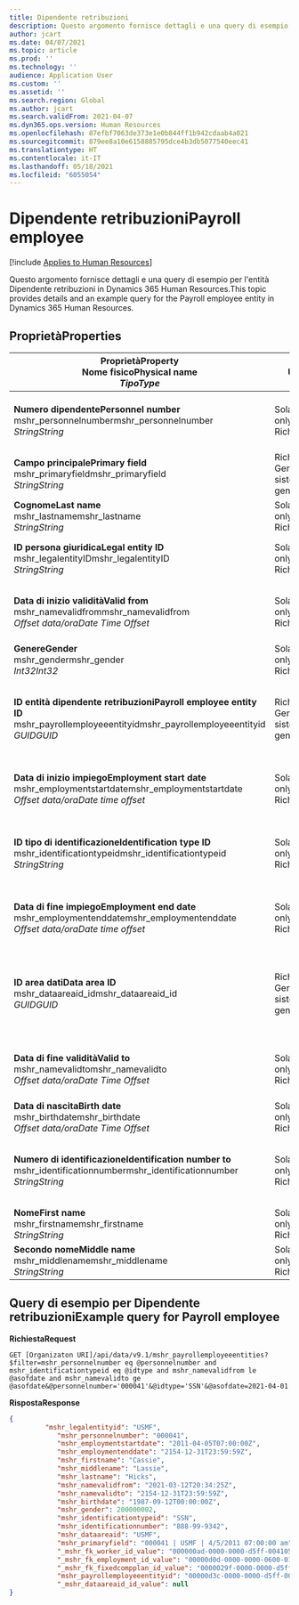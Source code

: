 ```yaml
---
title: Dipendente retribuzioni
description: Questo argomento fornisce dettagli e una query di esempio per l'entità Dipendente retribuzioni in Dynamics 365 Human Resources.
author: jcart
ms.date: 04/07/2021
ms.topic: article
ms.prod: ''
ms.technology: ''
audience: Application User
ms.custom: ''
ms.assetid: ''
ms.search.region: Global
ms.author: jcart
ms.search.validFrom: 2021-04-07
ms.dyn365.ops.version: Human Resources
ms.openlocfilehash: 87efbf7063de373e1e0b844ff1b942cdaab4a021
ms.sourcegitcommit: 879ee8a10e6158885795dce4b3db5077540eec41
ms.translationtype: HT
ms.contentlocale: it-IT
ms.lasthandoff: 05/18/2021
ms.locfileid: "6055054"
---
```

# <a name="payroll-employee"></a><span data-ttu-id="4a026-103">Dipendente retribuzioni</span><span class="sxs-lookup"><span data-stu-id="4a026-103">Payroll employee</span></span>

[!include [Applies to Human Resources](../includes/applies-to-hr.md)]

<span data-ttu-id="4a026-104">Questo argomento fornisce dettagli e una query di esempio per l'entità Dipendente retribuzioni in Dynamics 365 Human Resources.</span><span class="sxs-lookup"><span data-stu-id="4a026-104">This topic provides details and an example query for the Payroll employee entity in Dynamics 365 Human Resources.</span></span>

## <a name="properties"></a><span data-ttu-id="4a026-105">Proprietà</span><span class="sxs-lookup"><span data-stu-id="4a026-105">Properties</span></span>

| <span data-ttu-id="4a026-106">Proprietà</span><span class="sxs-lookup"><span data-stu-id="4a026-106">Property</span></span><br><span data-ttu-id="4a026-107">**Nome fisico**</span><span class="sxs-lookup"><span data-stu-id="4a026-107">**Physical name**</span></span><br><span data-ttu-id="4a026-108">**_Tipo_**</span><span class="sxs-lookup"><span data-stu-id="4a026-108">**_Type_**</span></span> | <span data-ttu-id="4a026-109">Utilizza</span><span class="sxs-lookup"><span data-stu-id="4a026-109">Use</span></span> | <span data-ttu-id="4a026-110">descrizione</span><span class="sxs-lookup"><span data-stu-id="4a026-110">Description</span></span> |
| --- | --- | --- |
| <span data-ttu-id="4a026-111">**Numero dipendente**</span><span class="sxs-lookup"><span data-stu-id="4a026-111">**Personnel number**</span></span><br><span data-ttu-id="4a026-112">mshr_personnelnumber</span><span class="sxs-lookup"><span data-stu-id="4a026-112">mshr_personnelnumber</span></span><br><span data-ttu-id="4a026-113">*String*</span><span class="sxs-lookup"><span data-stu-id="4a026-113">*String*</span></span> | <span data-ttu-id="4a026-114">Sola lettura</span><span class="sxs-lookup"><span data-stu-id="4a026-114">Read-only</span></span><br><span data-ttu-id="4a026-115">Richiesto</span><span class="sxs-lookup"><span data-stu-id="4a026-115">Required</span></span> | <span data-ttu-id="4a026-116">Il numero personale univoco del dipendente.</span><span class="sxs-lookup"><span data-stu-id="4a026-116">The employee's unique personnel number.</span></span> |
| <span data-ttu-id="4a026-117">**Campo principale**</span><span class="sxs-lookup"><span data-stu-id="4a026-117">**Primary field**</span></span><br><span data-ttu-id="4a026-118">mshr_primaryfield</span><span class="sxs-lookup"><span data-stu-id="4a026-118">mshr_primaryfield</span></span><br><span data-ttu-id="4a026-119">*String*</span><span class="sxs-lookup"><span data-stu-id="4a026-119">*String*</span></span> | <span data-ttu-id="4a026-120">Richiesto</span><span class="sxs-lookup"><span data-stu-id="4a026-120">Required</span></span><br><span data-ttu-id="4a026-121">Generato dal sistema</span><span class="sxs-lookup"><span data-stu-id="4a026-121">System generated</span></span> |  |
| <span data-ttu-id="4a026-122">**Cognome**</span><span class="sxs-lookup"><span data-stu-id="4a026-122">**Last name**</span></span><br><span data-ttu-id="4a026-123">mshr_lastname</span><span class="sxs-lookup"><span data-stu-id="4a026-123">mshr_lastname</span></span><br><span data-ttu-id="4a026-124">*String*</span><span class="sxs-lookup"><span data-stu-id="4a026-124">*String*</span></span> | <span data-ttu-id="4a026-125">Sola lettura</span><span class="sxs-lookup"><span data-stu-id="4a026-125">Read only</span></span><br><span data-ttu-id="4a026-126">Richiesto</span><span class="sxs-lookup"><span data-stu-id="4a026-126">Required</span></span> | <span data-ttu-id="4a026-127">Il cognome del dipendente.</span><span class="sxs-lookup"><span data-stu-id="4a026-127">Employee last name.</span></span> |
| <span data-ttu-id="4a026-128">**ID persona giuridica**</span><span class="sxs-lookup"><span data-stu-id="4a026-128">**Legal entity ID**</span></span><br><span data-ttu-id="4a026-129">mshr_legalentityID</span><span class="sxs-lookup"><span data-stu-id="4a026-129">mshr_legalentityID</span></span><br><span data-ttu-id="4a026-130">*String*</span><span class="sxs-lookup"><span data-stu-id="4a026-130">*String*</span></span> | <span data-ttu-id="4a026-131">Sola lettura</span><span class="sxs-lookup"><span data-stu-id="4a026-131">Read-only</span></span><br><span data-ttu-id="4a026-132">Richiesto</span><span class="sxs-lookup"><span data-stu-id="4a026-132">Required</span></span> | <span data-ttu-id="4a026-133">Specifica la persona giuridica (società).</span><span class="sxs-lookup"><span data-stu-id="4a026-133">Specifies the legal entity (company).</span></span> |
| <span data-ttu-id="4a026-134">**Data di inizio validità**</span><span class="sxs-lookup"><span data-stu-id="4a026-134">**Valid from**</span></span><br><span data-ttu-id="4a026-135">mshr_namevalidfrom</span><span class="sxs-lookup"><span data-stu-id="4a026-135">mshr_namevalidfrom</span></span><br><span data-ttu-id="4a026-136">*Offset data/ora*</span><span class="sxs-lookup"><span data-stu-id="4a026-136">*Date Time Offset*</span></span> | <span data-ttu-id="4a026-137">Sola lettura</span><span class="sxs-lookup"><span data-stu-id="4a026-137">Read-only</span></span> <br><span data-ttu-id="4a026-138">Richiesto</span><span class="sxs-lookup"><span data-stu-id="4a026-138">Required</span></span> | <span data-ttu-id="4a026-139">La data di inizio validità delle informazioni sul dipendente.</span><span class="sxs-lookup"><span data-stu-id="4a026-139">Date the employee information is valid from.</span></span>  |
| <span data-ttu-id="4a026-140">**Genere**</span><span class="sxs-lookup"><span data-stu-id="4a026-140">**Gender**</span></span><br><span data-ttu-id="4a026-141">mshr_gender</span><span class="sxs-lookup"><span data-stu-id="4a026-141">mshr_gender</span></span><br><span data-ttu-id="4a026-142">*Int32*</span><span class="sxs-lookup"><span data-stu-id="4a026-142">*Int32*</span></span> | <span data-ttu-id="4a026-143">Sola lettura</span><span class="sxs-lookup"><span data-stu-id="4a026-143">Read-only</span></span><br><span data-ttu-id="4a026-144">Richiesto</span><span class="sxs-lookup"><span data-stu-id="4a026-144">Required</span></span> | <span data-ttu-id="4a026-145">Il sesso del dipendente.</span><span class="sxs-lookup"><span data-stu-id="4a026-145">The employee's gender.</span></span> |
| <span data-ttu-id="4a026-146">**ID entità dipendente retribuzioni**</span><span class="sxs-lookup"><span data-stu-id="4a026-146">**Payroll employee entity ID**</span></span><br><span data-ttu-id="4a026-147">mshr_payrollemployeeentityid</span><span class="sxs-lookup"><span data-stu-id="4a026-147">mshr_payrollemployeeentityid</span></span><br><span data-ttu-id="4a026-148">*GUID*</span><span class="sxs-lookup"><span data-stu-id="4a026-148">*GUID*</span></span> | <span data-ttu-id="4a026-149">Richiesto</span><span class="sxs-lookup"><span data-stu-id="4a026-149">Required</span></span><br><span data-ttu-id="4a026-150">Generato dal sistema</span><span class="sxs-lookup"><span data-stu-id="4a026-150">System generated</span></span> | <span data-ttu-id="4a026-151">Un valore GUID generato dal sistema per identificare in modo univoco il dipendente.</span><span class="sxs-lookup"><span data-stu-id="4a026-151">A system-generated GUID value to uniquely identify the employee.</span></span> |
| <span data-ttu-id="4a026-152">**Data di inizio impiego**</span><span class="sxs-lookup"><span data-stu-id="4a026-152">**Employment start date**</span></span><br><span data-ttu-id="4a026-153">mshr_employmentstartdate</span><span class="sxs-lookup"><span data-stu-id="4a026-153">mshr_employmentstartdate</span></span><br><span data-ttu-id="4a026-154">*Offset data/ora*</span><span class="sxs-lookup"><span data-stu-id="4a026-154">*Date time offset*</span></span> | <span data-ttu-id="4a026-155">Sola lettura</span><span class="sxs-lookup"><span data-stu-id="4a026-155">Read-only</span></span><br><span data-ttu-id="4a026-156">Richiesto</span><span class="sxs-lookup"><span data-stu-id="4a026-156">Required</span></span> | <span data-ttu-id="4a026-157">La data di inizio dell'impiego del dipendente.</span><span class="sxs-lookup"><span data-stu-id="4a026-157">The start date of the employee's employment.</span></span> |
| <span data-ttu-id="4a026-158">**ID tipo di identificazione**</span><span class="sxs-lookup"><span data-stu-id="4a026-158">**Identification type ID**</span></span><br><span data-ttu-id="4a026-159">mshr_identificationtypeid</span><span class="sxs-lookup"><span data-stu-id="4a026-159">mshr_identificationtypeid</span></span><br><span data-ttu-id="4a026-160">*String*</span><span class="sxs-lookup"><span data-stu-id="4a026-160">*String*</span></span> |<span data-ttu-id="4a026-161">Sola lettura</span><span class="sxs-lookup"><span data-stu-id="4a026-161">Read-only</span></span><br><span data-ttu-id="4a026-162">Richiesto</span><span class="sxs-lookup"><span data-stu-id="4a026-162">Required</span></span> | <span data-ttu-id="4a026-163">Il tipo di identificazione definito per il dipendente.</span><span class="sxs-lookup"><span data-stu-id="4a026-163">The identification type defined for the employee.</span></span> |
| <span data-ttu-id="4a026-164">**Data di fine impiego**</span><span class="sxs-lookup"><span data-stu-id="4a026-164">**Employment end date**</span></span><br><span data-ttu-id="4a026-165">mshr_employmentenddate</span><span class="sxs-lookup"><span data-stu-id="4a026-165">mshr_employmentenddate</span></span><br><span data-ttu-id="4a026-166">*Offset data/ora*</span><span class="sxs-lookup"><span data-stu-id="4a026-166">*Date time offset*</span></span> | <span data-ttu-id="4a026-167">Sola lettura</span><span class="sxs-lookup"><span data-stu-id="4a026-167">Read-only</span></span><br><span data-ttu-id="4a026-168">Richiesto</span><span class="sxs-lookup"><span data-stu-id="4a026-168">Required</span></span> |<span data-ttu-id="4a026-169">La data di fine dell'impiego del dipendente.</span><span class="sxs-lookup"><span data-stu-id="4a026-169">The end of the employee's employment.</span></span>  |
| <span data-ttu-id="4a026-170">**ID area dati**</span><span class="sxs-lookup"><span data-stu-id="4a026-170">**Data area ID**</span></span><br><span data-ttu-id="4a026-171">mshr_dataareaid_id</span><span class="sxs-lookup"><span data-stu-id="4a026-171">mshr_dataareaid_id</span></span><br><span data-ttu-id="4a026-172">*GUID*</span><span class="sxs-lookup"><span data-stu-id="4a026-172">*GUID*</span></span> | <span data-ttu-id="4a026-173">Richiesto</span><span class="sxs-lookup"><span data-stu-id="4a026-173">Required</span></span> <br><span data-ttu-id="4a026-174">Generato dal sistema</span><span class="sxs-lookup"><span data-stu-id="4a026-174">System generated</span></span> | <span data-ttu-id="4a026-175">Valore GUID generato dal sistema che identifica la persona giuridica (società).</span><span class="sxs-lookup"><span data-stu-id="4a026-175">System-generated GUID value identifying the legal entity (company).</span></span> |
| <span data-ttu-id="4a026-176">**Data di fine validità**</span><span class="sxs-lookup"><span data-stu-id="4a026-176">**Valid to**</span></span><br><span data-ttu-id="4a026-177">mshr_namevalidto</span><span class="sxs-lookup"><span data-stu-id="4a026-177">mshr_namevalidto</span></span><br><span data-ttu-id="4a026-178">*Offset data/ora*</span><span class="sxs-lookup"><span data-stu-id="4a026-178">*Date Time Offset*</span></span> |  <span data-ttu-id="4a026-179">Sola lettura</span><span class="sxs-lookup"><span data-stu-id="4a026-179">Read-only</span></span><br><span data-ttu-id="4a026-180">Richiesto</span><span class="sxs-lookup"><span data-stu-id="4a026-180">Required</span></span> | <span data-ttu-id="4a026-181">La data di fine validità delle informazioni sul dipendente.</span><span class="sxs-lookup"><span data-stu-id="4a026-181">Date the employee information is valid to.</span></span> |
| <span data-ttu-id="4a026-182">**Data di nascita**</span><span class="sxs-lookup"><span data-stu-id="4a026-182">**Birth date**</span></span><br><span data-ttu-id="4a026-183">mshr_birthdate</span><span class="sxs-lookup"><span data-stu-id="4a026-183">mshr_birthdate</span></span><br><span data-ttu-id="4a026-184">*Offset data/ora*</span><span class="sxs-lookup"><span data-stu-id="4a026-184">*Date Time Offset*</span></span> | <span data-ttu-id="4a026-185">Sola lettura</span><span class="sxs-lookup"><span data-stu-id="4a026-185">Read-only</span></span> <br><span data-ttu-id="4a026-186">Richiesto</span><span class="sxs-lookup"><span data-stu-id="4a026-186">Required</span></span> | <span data-ttu-id="4a026-187">La data di nascita del dipendente</span><span class="sxs-lookup"><span data-stu-id="4a026-187">The employee's birth date</span></span> |
| <span data-ttu-id="4a026-188">**Numero di identificazione**</span><span class="sxs-lookup"><span data-stu-id="4a026-188">**Identification number to**</span></span><br><span data-ttu-id="4a026-189">mshr_identificationnumber</span><span class="sxs-lookup"><span data-stu-id="4a026-189">mshr_identificationnumber</span></span><br><span data-ttu-id="4a026-190">*String*</span><span class="sxs-lookup"><span data-stu-id="4a026-190">*String*</span></span> | <span data-ttu-id="4a026-191">Sola lettura</span><span class="sxs-lookup"><span data-stu-id="4a026-191">Read-only</span></span> <br><span data-ttu-id="4a026-192">Richiesto</span><span class="sxs-lookup"><span data-stu-id="4a026-192">Required</span></span> |<span data-ttu-id="4a026-193">Il numero di identificazione definito per il dipendente.</span><span class="sxs-lookup"><span data-stu-id="4a026-193">The identification number defined for the employee.</span></span>  |
| <span data-ttu-id="4a026-194">**Nome**</span><span class="sxs-lookup"><span data-stu-id="4a026-194">**First name**</span></span><br><span data-ttu-id="4a026-195">mshr_firstname</span><span class="sxs-lookup"><span data-stu-id="4a026-195">mshr_firstname</span></span><br><span data-ttu-id="4a026-196">*String*</span><span class="sxs-lookup"><span data-stu-id="4a026-196">*String*</span></span> | <span data-ttu-id="4a026-197">Sola lettura</span><span class="sxs-lookup"><span data-stu-id="4a026-197">Read-only</span></span><br><span data-ttu-id="4a026-198">Richiesto</span><span class="sxs-lookup"><span data-stu-id="4a026-198">Required</span></span> | <span data-ttu-id="4a026-199">Il nome del dipendente.</span><span class="sxs-lookup"><span data-stu-id="4a026-199">Employee first name.</span></span> |
| <span data-ttu-id="4a026-200">**Secondo nome**</span><span class="sxs-lookup"><span data-stu-id="4a026-200">**Middle name**</span></span><br><span data-ttu-id="4a026-201">mshr_middlename</span><span class="sxs-lookup"><span data-stu-id="4a026-201">mshr_middlename</span></span><br><span data-ttu-id="4a026-202">*String*</span><span class="sxs-lookup"><span data-stu-id="4a026-202">*String*</span></span> | <span data-ttu-id="4a026-203">Sola lettura</span><span class="sxs-lookup"><span data-stu-id="4a026-203">Read-only</span></span><br><span data-ttu-id="4a026-204">Richiesto</span><span class="sxs-lookup"><span data-stu-id="4a026-204">Required</span></span> |<span data-ttu-id="4a026-205">Il secondo nome del dipendente.</span><span class="sxs-lookup"><span data-stu-id="4a026-205">Employee middle name.</span></span>  |

## <a name="example-query-for-payroll-employee"></a><span data-ttu-id="4a026-206">Query di esempio per Dipendente retribuzioni</span><span class="sxs-lookup"><span data-stu-id="4a026-206">Example query for Payroll employee</span></span>

<span data-ttu-id="4a026-207">**Richiesta**</span><span class="sxs-lookup"><span data-stu-id="4a026-207">**Request**</span></span>

```http
GET [Organizaton URI]/api/data/v9.1/mshr_payrollemployeeentities?$filter=mshr_personnelnumber eq @personnelnumber and mshr_identificationtypeid eq @idtype and mshr_namevalidfrom le @asofdate and mshr_namevalidto ge @asofdate&@personnelnumber='000041'&@idtype='SSN'&@asofdate=2021-04-01
```

<span data-ttu-id="4a026-208">**Risposta**</span><span class="sxs-lookup"><span data-stu-id="4a026-208">**Response**</span></span>

```json
{
         "mshr_legalentityid": "USMF",
            "mshr_personnelnumber": "000041",
            "mshr_employmentstartdate": "2011-04-05T07:00:00Z",
            "mshr_employmentenddate": "2154-12-31T23:59:59Z",
            "mshr_firstname": "Cassie",
            "mshr_middlename": "Lassie",
            "mshr_lastname": "Hicks",
            "mshr_namevalidfrom": "2021-03-12T20:34:25Z",
            "mshr_namevalidto": "2154-12-31T23:59:59Z",
            "mshr_birthdate": "1987-09-12T00:00:00Z",
            "mshr_gender": 200000002,
            "mshr_identificationtypeid": "SSN",
            "mshr_identificationnumber": "888-99-9342",
            "mshr_dataareaid": "USMF",
            "mshr_primaryfield": "000041 | USMF | 4/5/2011 07:00:00 am",
            "_mshr_fk_worker_id_value": "000000ad-0000-0000-d5ff-004105000000",
            "_mshr_fk_employment_id_value": "00000d0d-0000-0000-0600-014105000000",
            "_mshr_fk_fixedcompplan_id_value": "0000029f-0000-0000-d5ff-004105000000",
            "mshr_payrollemployeeentityid": "00000d3c-0000-0000-d5ff-004105000000",
            "_mshr_dataareaid_id_value": null
}
```
